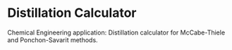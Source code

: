 # Distillation Calculator
Chemical Engineering application: Distillation calculator for McCabe-Thiele and Ponchon-Savarit methods.
